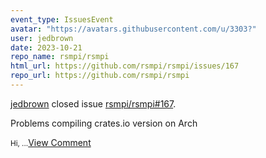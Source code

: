 ```yaml
---
event_type: IssuesEvent
avatar: "https://avatars.githubusercontent.com/u/3303?"
user: jedbrown
date: 2023-10-21
repo_name: rsmpi/rsmpi
html_url: https://github.com/rsmpi/rsmpi/issues/167
repo_url: https://github.com/rsmpi/rsmpi
---
```


<a href='https://github.com/jedbrown' target='_blank'>jedbrown</a> closed issue <a href='https://github.com/rsmpi/rsmpi/issues/167' target='_blank'>rsmpi/rsmpi#167</a>.

<p>Problems compiling crates.io version on Arch</p><small>Hi,...</small><a href='https://github.com/rsmpi/rsmpi/issues/167' target='_blank'>View Comment</a>